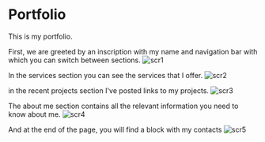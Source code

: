 # Portfolio

This is my portfolio.

First, we are greeted by an inscription with my name and navigation bar with which you can switch between sections.
<img src ="img/screenshot1.png" alt=" scr1">

In the services section you can see the services that I offer.
<img src ="img/screenshot2.png" alt=" scr2">

in the recent projects section I've posted links to my projects.
<img src ="img/screenshot3.png" alt=" scr3">

The about me section contains all the relevant information you need to know about me.
<img src ="img/screenshot4.png" alt=" scr4">

And at the end of the page, you will find a block with my contacts
<img src ="img/screenshot5.png" alt=" scr5">
